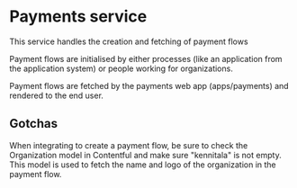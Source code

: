 # Payments service

This service handles the creation and fetching of payment flows

Payment flows are initialised by either processes (like an application from the application system) or people working for organizations.

Payment flows are fetched by the payments web app (apps/payments) and rendered to the end user.

## Gotchas

When integrating to create a payment flow, be sure to check the Organization model in Contentful and make sure "kennitala" is not empty. This model is used to fetch the name and logo of the organization in the payment flow.
